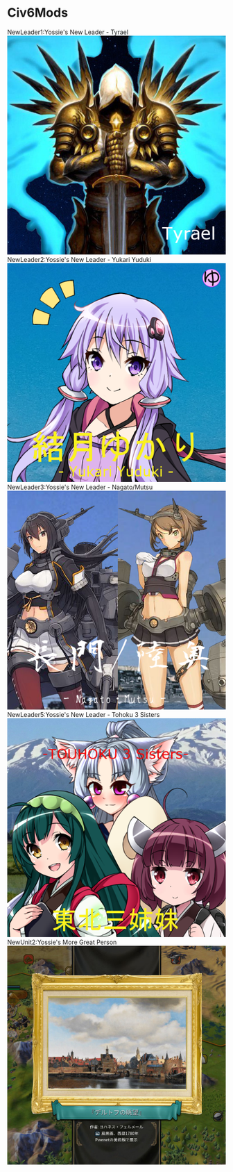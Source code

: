 # Civ6Mods  
  
NewLeader1:Yossie's New Leader - Tyrael  
![image](images/ynl_Tyrael.jpg)  
NewLeader2:Yossie's New Leader - Yukari Yuduki  
![image](images/ynl_YukariYuduki.png)  
NewLeader3:Yossie's New Leader - Nagato/Mutsu  
![image](images/ynl_NagatoMutsu.png)  
NewLeader5:Yossie's New Leader - Tohoku 3 Sisters  
![image](images/ynl_Zunko.png)  
NewUnit2:Yossie's More Great Person  
![image](images/ynl_MoreGreatPerson.jpg)  